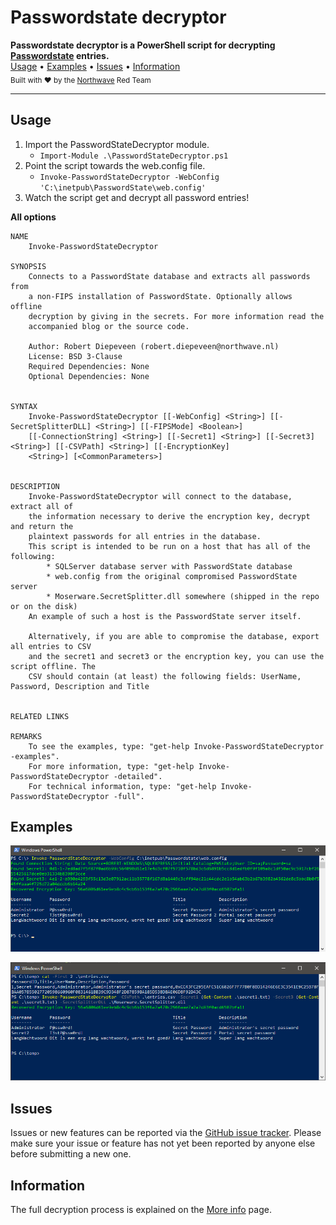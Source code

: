 <p align="center">
<h1>Passwordstate decryptor</h1>
    <b>Passwordstate decryptor is a PowerShell script for decrypting <a href="https://www.clickstudios.com.au/">Passwordstate</a> entries</a>.</b>
    <br/>
    <a href="#usage">Usage</a>
    •
    <a href="#examples">Examples</a>
    •
    <a href="#issues">Issues</a>
    •
    <a href="#information">Information</a>
    <br/>
    <sub>Built with ❤ by the <a href="https://twitter.com/northwave_sec">Northwave</a> Red Team</sub>
    <br/>
</p>
<hr>

## Usage

1. Import the PasswordStateDecryptor module.
    - `Import-Module .\PasswordStateDecryptor.ps1`
2. Point the script towards the web.config file.
    - `Invoke-PasswordStateDecryptor -WebConfig 'C:\inetpub\PasswordState\web.config'`
3. Watch the script get and decrypt all password entries!

**All options**

```
NAME
    Invoke-PasswordStateDecryptor

SYNOPSIS
    Connects to a PasswordState database and extracts all passwords from
    a non-FIPS installation of PasswordState. Optionally allows offline
    decryption by giving in the secrets. For more information read the
    accompanied blog or the source code.

    Author: Robert Diepeveen (robert.diepeveen@northwave.nl)
    License: BSD 3-Clause
    Required Dependencies: None
    Optional Dependencies: None


SYNTAX
    Invoke-PasswordStateDecryptor [[-WebConfig] <String>] [[-SecretSplitterDLL] <String>] [[-FIPSMode] <Boolean>]
    [[-ConnectionString] <String>] [[-Secret1] <String>] [[-Secret3] <String>] [[-CSVPath] <String>] [[-EncryptionKey]
    <String>] [<CommonParameters>]


DESCRIPTION
    Invoke-PasswordStateDecryptor will connect to the database, extract all of
    the information necessary to derive the encryption key, decrypt and return the
    plaintext passwords for all entries in the database.
    This script is intended to be run on a host that has all of the following:
        * SQLServer database server with PasswordState database
        * web.config from the original compromised PasswordState server
        * Moserware.SecretSplitter.dll somewhere (shipped in the repo or on the disk)
    An example of such a host is the PasswordState server itself.

    Alternatively, if you are able to compromise the database, export all entries to CSV
    and the secret1 and secret3 or the encryption key, you can use the script offline. The
    CSV should contain (at least) the following fields: UserName, Password, Description and Title


RELATED LINKS

REMARKS
    To see the examples, type: "get-help Invoke-PasswordStateDecryptor -examples".
    For more information, type: "get-help Invoke-PasswordStateDecryptor -detailed".
    For technical information, type: "get-help Invoke-PasswordStateDecryptor -full".
```

## Examples
![Image PoC](images/poc.png)

![Image PoC2](images/poc2.png)

## Issues

Issues or new features can be reported via the [GitHub issue tracker](https://github.com/NorthwaveNL/passwordstate-decryptor/issues). Please make sure your issue or feature has not yet been reported by anyone else before submitting a new one.

## Information
The full decryption process is explained on the [More info](MORE_INFO.md) page.
